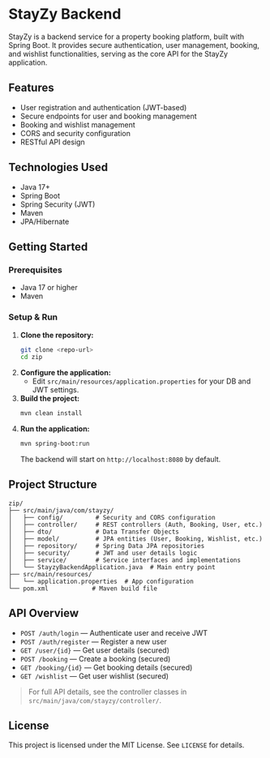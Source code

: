 # StayZy Backend

StayZy is a backend service for a property booking platform, built with Spring Boot. It provides secure authentication, user management, booking, and wishlist functionalities, serving as the core API for the StayZy application.

## Features
- User registration and authentication (JWT-based)
- Secure endpoints for user and booking management
- Booking and wishlist management
- CORS and security configuration
- RESTful API design

## Technologies Used
- Java 17+
- Spring Boot
- Spring Security (JWT)
- Maven
- JPA/Hibernate

## Getting Started

### Prerequisites
- Java 17 or higher
- Maven

### Setup & Run
1. **Clone the repository:**
   ```bash
   git clone <repo-url>
   cd zip
   ```
2. **Configure the application:**
   - Edit `src/main/resources/application.properties` for your DB and JWT settings.
3. **Build the project:**
   ```bash
   mvn clean install
   ```
4. **Run the application:**
   ```bash
   mvn spring-boot:run
   ```
   The backend will start on `http://localhost:8080` by default.

## Project Structure
```
zip/
├── src/main/java/com/stayzy/
│   ├── config/         # Security and CORS configuration
│   ├── controller/     # REST controllers (Auth, Booking, User, etc.)
│   ├── dto/            # Data Transfer Objects
│   ├── model/          # JPA entities (User, Booking, Wishlist, etc.)
│   ├── repository/     # Spring Data JPA repositories
│   ├── security/       # JWT and user details logic
│   ├── service/        # Service interfaces and implementations
│   └── StayzyBackendApplication.java  # Main entry point
├── src/main/resources/
│   └── application.properties  # App configuration
└── pom.xml            # Maven build file
```

## API Overview
- `POST /auth/login` — Authenticate user and receive JWT
- `POST /auth/register` — Register a new user
- `GET /user/{id}` — Get user details (secured)
- `POST /booking` — Create a booking (secured)
- `GET /booking/{id}` — Get booking details (secured)
- `GET /wishlist` — Get user wishlist (secured)

> For full API details, see the controller classes in `src/main/java/com/stayzy/controller/`.

## License
This project is licensed under the MIT License. See `LICENSE` for details. 
